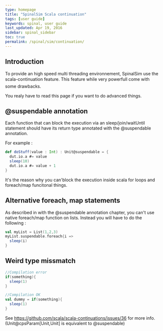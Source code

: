 ```yaml
---
type: homepage
title: "SpinalSim Scala continuation"
tags: [user guide]
keywords: spinal, user guide
last_updated: Apr 19, 2016
sidebar: spinal_sidebar
toc: true
permalink: /spinal/sim/continuation/
---
```


## Introduction

To provide an high speed multi threading environnement, SpinalSim use the scala-continuation feature. This feature while very powerfull come with some drawbacks.

You realy have to read this page if you want to do advanced things.

## @suspendable annotation

Each function that can block the execution via an sleep/join/waitUntil statement should have its return type annotated with the @suspendable annotation.

For example :

```scala
def doStuff(value : Int) : Unit@suspendable = {
  dut.io.a #= value
  sleep(10)
  dut.io.a #= value + 1
}
```

It's the reason why you can'block the execution inside scala for loops and foreach/map funcitonal things.

## Alternative foreach, map statements

As described in with the @suspendable annotation chapter, you can't use native foreach/map function on lists. Instead you will have to do the following :

```scala
val myList = List(1,2,3)
myList.suspendable.foreach{i =>
  sleep(i)
}
```

## Weird type missmatch

```scala
//Compilation error
if(something){
  sleep(1)
}

//Compilation OK
val dummy = if(something){
  sleep(1)
}
```

See https://github.com/scala/scala-continuations/issues/36 for more info. (Unit@cpsParam[Unit,Unit] is equivalent to @suspendable)

